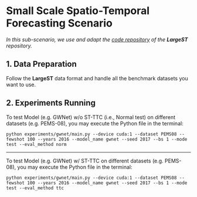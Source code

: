 # Small Scale Spatio-Temporal Forecasting Scenario

_In this sub-scenario, we use and adapt the [code repository](https://github.com/liuxu77/LargeST) of the **LargeST** repository._

## 1. Data Preparation

Follow the **LargeST** data format and handle all the benchmark datasets you want to use.


## 2. Experiments Running

To test Model (e.g. GWNet) w/o ST-TTC (i.e., Normal test) on different datasets (e.g. PEMS-08), you may execute the Python file in the terminal:
```
python experiments/gwnet/main.py --device cuda:1 --dataset PEMS08 --fewshot 100 --years 2016 --model_name gwnet --seed 2017 --bs 1 --mode test --eval_method norm
```
---
To test Model (e.g. GWNet) w/ ST-TTC on different datasets (e.g. PEMS-08), you may execute the Python file in the terminal:
```
python experiments/gwnet/main.py --device cuda:1 --dataset PEMS08 --fewshot 100 --years 2016 --model_name gwnet --seed 2017 --bs 1 --mode test --eval_method ttc
```
